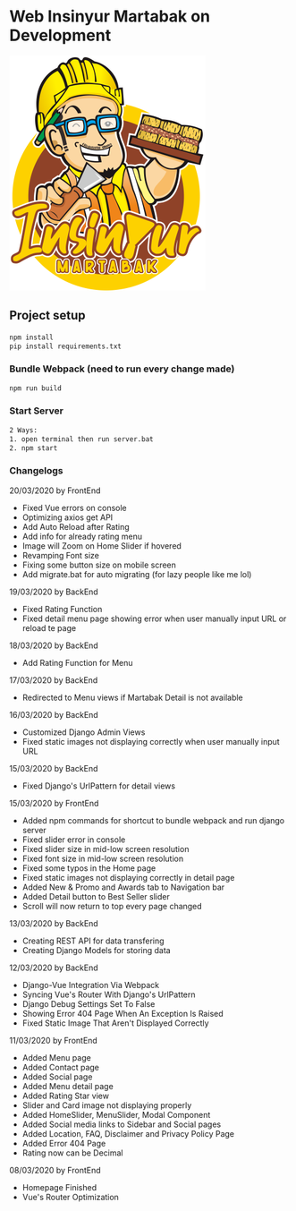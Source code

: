 # Web Insinyur Martabak on Development
![Insinyur Martabak Logo](static/img/icon.png)

## Project setup
```
npm install
pip install requirements.txt
```

### Bundle Webpack (need to run every change made)
```
npm run build
```

### Start Server
```
2 Ways:
1. open terminal then run server.bat
2. npm start
```


### Changelogs
20/03/2020 by FrontEnd
- Fixed Vue errors on console
- Optimizing axios get API
- Add Auto Reload after Rating
- Add info for already rating menu
- Image will Zoom on Home Slider if hovered
- Revamping Font size
- Fixing some button size on mobile screen
- Add migrate.bat for auto migrating (for lazy people like me lol)

19/03/2020 by BackEnd
- Fixed Rating Function
- Fixed detail menu page showing error when user manually input URL or reload te page

18/03/2020 by BackEnd
- Add Rating Function for Menu

17/03/2020 by BackEnd
- Redirected to Menu views if Martabak Detail is not available

16/03/2020 by BackEnd
- Customized Django Admin Views
- Fixed static images not displaying correctly when user manually input URL

15/03/2020 by BackEnd
- Fixed Django's UrlPattern for detail views

15/03/2020 by FrontEnd
- Added npm commands for shortcut to bundle webpack and run django server
- Fixed slider error in console
- Fixed slider size in mid-low screen resolution
- Fixed font size in mid-low screen resolution
- Fixed some typos in the Home page
- Fixed static images not displaying correctly in detail page
- Added New & Promo and Awards tab to Navigation bar
- Added Detail button to Best Seller slider
- Scroll will now return to top every page changed

13/03/2020 by BackEnd
- Creating REST API for data transfering
- Creating Django Models for storing data

12/03/2020 by BackEnd
- Django-Vue Integration Via Webpack
- Syncing Vue's Router With Django's UrlPattern
- Django Debug Settings Set To False
- Showing Error 404 Page When An Exception Is Raised
- Fixed Static Image That Aren't Displayed Correctly

11/03/2020 by FrontEnd
- Added Menu page
- Added Contact page
- Added Social page
- Added Menu detail page
- Added Rating Star view
- Slider and Card image not displaying properly
- Added HomeSlider, MenuSlider, Modal Component
- Added Social media links to Sidebar and Social pages
- Added Location, FAQ, Disclaimer and Privacy Policy Page
- Added Error 404 Page
- Rating now can be Decimal

08/03/2020 by FrontEnd
- Homepage Finished
- Vue's Router Optimization
